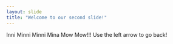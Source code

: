 ```yaml
---
layout: slide
title: "Welcome to our second slide!"
---
```

Inni Minni Minni Mina Mow Mow!!!
Use the left arrow to go back!
